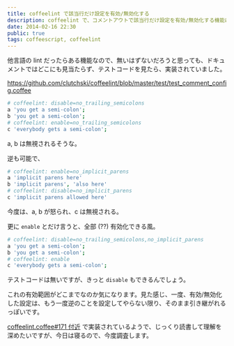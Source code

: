 ```yaml
---
title: coffeelint で該当行だけ設定を有効/無効化する
description: coffeelint で、コメントアウトで該当行だけ設定を有効/無効化する機能について
date: 2014-02-16 22:30
public: true
tags: coffeescript, coffeelint
---
```


他言語の lint だったらある機能なので、無いはずないだろうと思っても、ドキュメントではどこにも見当たらず、テストコードを見たら、実装されていました。

https://github.com/clutchski/coffeelint/blob/master/test/test_comment_config.coffee

```coffeescript
# coffeelint: disable=no_trailing_semicolons
a 'you get a semi-colon';
b 'you get a semi-colon';
# coffeelint: enable=no_trailing_semicolons
c 'everybody gets a semi-colon';
```

a, b は無視されるそうな。

逆も可能で、

```coffeescript
# coffeelint: enable=no_implicit_parens
a 'implicit parens here'
b 'implicit parens', 'also here'
# coffeelint: disable=no_implicit_parens
c 'implicit parens allowed here'
```

今度は、a, b が怒られ、c は無視される。


更に `enable` とだけ言うと、全部 (??) 有効化できる風。

```coffeescript
# coffeelint: disable=no_trailing_semicolons,no_implicit_parens
a 'you get a semi-colon';
b 'you get a semi-colon';
# coffeelint: enable
c 'everybody gets a semi-colon';
```

テストコードは無いですが、きっと `disable` もできるんでしょう。

これの有効範囲がどこまでなのか気になります。見た感じ、一度、有効/無効化した設定は、もう一度逆のことを設定してやらない限り、そのまま引き継がれるっぽいです。

[coffeelint.coffee#171 付近](https://github.com/clutchski/coffeelint/blob/master/src/coffeelint.coffee#L171) で実装されているようで、じっくり読書して理解を深めたいですが、今日は寝るので、今度調査します。